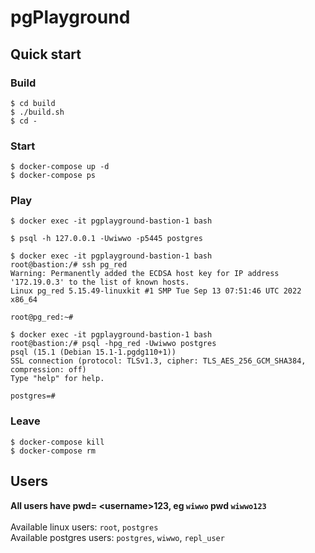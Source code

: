 # pgPlayground

## Quick start
### Build
```
$ cd build
$ ./build.sh
$ cd -
```

### Start
```
$ docker-compose up -d
$ docker-compose ps
```

### Play
```
$ docker exec -it pgplayground-bastion-1 bash

$ psql -h 127.0.0.1 -Uwiwwo -p5445 postgres
```

```
$ docker exec -it pgplayground-bastion-1 bash
root@bastion:/# ssh pg_red
Warning: Permanently added the ECDSA host key for IP address '172.19.0.3' to the list of known hosts.
Linux pg_red 5.15.49-linuxkit #1 SMP Tue Sep 13 07:51:46 UTC 2022 x86_64

root@pg_red:~#
```

```
$ docker exec -it pgplayground-bastion-1 bash
root@bastion:/# psql -hpg_red -Uwiwwo postgres
psql (15.1 (Debian 15.1-1.pgdg110+1))
SSL connection (protocol: TLSv1.3, cipher: TLS_AES_256_GCM_SHA384, compression: off)
Type "help" for help.

postgres=#
```


### Leave
```
$ docker-compose kill
$ docker-compose rm
```


## Users
**All users have pwd= \<username\>123, eg `wiwwo` pwd `wiwwo123`**
<br><br>Available linux users: `root`, `postgres`
<br>Available postgres users: `postgres`, `wiwwo`, `repl_user`

